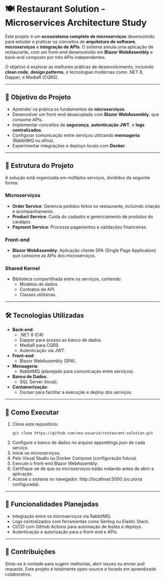 # 🍽️ **Restaurant Solution - Microservices Architecture Study**

Este projeto é um **ecossistema completo de microserviços** desenvolvido para estudar e praticar os conceitos de **arquitetura de software**, **microserviços** e **integração de APIs**. O sistema simula uma aplicação de restaurante, com um front-end desenvolvido em **Blazor WebAssembly** e back-end composto por três APIs independentes.

O objetivo é explorar as melhores práticas de desenvolvimento, incluindo **clean code**, **design patterns**, e tecnologias modernas como .NET 8, Dapper, e MediaR (CQRS).

---

## 🎯 **Objetivo do Projeto**
- Aprender na prática os fundamentos de **microserviços**.
- Desenvolver um front-end desacoplado com **Blazor WebAssembly**, que consome APIs.
- Implementar conceitos de **segurança**, **autenticação JWT**, e **logs centralizados**.
- Configurar comunicação entre serviços utilizando **mensageria** (RabbitMQ ou afins).
- Experimentar integrações e deploys locais com **Docker**.

---

## 📂 **Estrutura do Projeto**
A solução está organizada em múltiplos serviços, divididos da seguinte forma:

### **Microserviços**
- **Order Service**: Gerencia pedidos feitos no restaurante, incluindo criação e acompanhamento.
- **Product Service**: Cuida do cadastro e gerenciamento de produtos do cardápio.
- **Payment Service**: Processa pagamentos e validações financeiras.

### **Front-end**
- **Blazor WebAssembly**: Aplicação cliente SPA (Single Page Application) que consome as APIs dos microserviços.

### **Shared Kernel**
- Biblioteca compartilhada entre os serviços, contendo:
  - Modelos de dados.
  - Contratos de API.
  - Classes utilitárias.

---

## 🛠️ **Tecnologias Utilizadas**
- **Back-end**:
  - .NET 8 (C#)
  - Dapper para acesso ao banco de dados.
  - MediaR para CQRS.
  - Autenticação via JWT.
- **Front-end**:
  - Blazor WebAssembly (SPA).
- **Mensageria**:
  - RabbitMQ (planejado para comunicação entre serviços).
- **Banco de Dados**:
  - SQL Server (local).
- **Containerização**:
  - Docker para facilitar a execução e deploy dos serviços.

---

## 🚀 **Como Executar**
1. Clone este repositório:
   ```bash
   git clone https://github.com/seu-usuario/restaurant-solution.git
2. Configure o banco de dados no arquivo appsettings.json de cada serviço.
3. Inicie os microserviços:
4. Pelo Visual Studio ou Docker Compose (configuração futura).
5. Execute o front-end Blazor WebAssembly:
6. Certifique-se de que os microserviços estão rodando antes de abrir a aplicação.
7. Acesse o sistema no navegador: http://localhost:5000 (ou porta configurada).

---

## 📝 **Funcionalidades Planejadas**
- Integração entre os microserviços via RabbitMQ.
- Logs centralizados com ferramentas como Serilog ou Elastic Stack.
- CI/CD com GitHub Actions para automação de testes e deploys.
- Autenticação e autorização para o front-end e APIs.

---

## 📌 **Contribuições**
Sinta-se à vontade para sugerir melhorias, abrir issues ou enviar pull requests. Este projeto é totalmente open-source e focado em aprendizado colaborativo.
